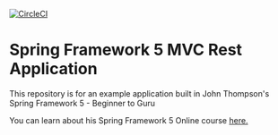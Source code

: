 [![CircleCI](https://circleci.com/gh/springframeworkguru/spring5-mvc-rest.svg?style=svg)](https://circleci.com/gh/springframeworkguru/spring5-mvc-rest)
# Spring Framework 5 MVC Rest Application

This repository is for an example application built in John Thompson's Spring Framework 5 - Beginner to Guru

You can learn about his Spring Framework 5 Online course [here.](http://courses.springframework.guru/p/spring-framework-5-begginer-to-guru/?product_id=363173)
